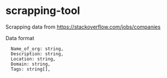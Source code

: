 # scrapping-tool
Scrapping data from https://stackoverflow.com/jobs/companies 


Data format 

      Name_of_org: string,
      Description: string,
      Location: string,
      Domain: string,
      Tags: string[],
  
